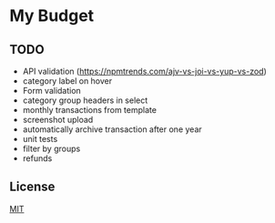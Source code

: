 # My Budget

## TODO

- API validation (https://npmtrends.com/ajv-vs-joi-vs-yup-vs-zod)
- category label on hover
- Form validation
- category group headers in select
- monthly transactions from template
- screenshot upload
- automatically archive transaction after one year
- unit tests
- filter by groups
- refunds

## License

[MIT](https://choosealicense.com/licenses/mit/)
